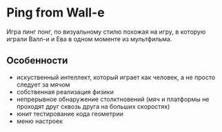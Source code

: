 # Ping from Wall-e

Игра пинг понг, по визуальному стилю похожая на игру, в которую играли Валл-и и Ева в одном моменте из мультфильма. 

## Особенности 
- искуственный интеллект, который играет как человек, а не просто следует за мячом 
- собственная реализация физики 
- непрерывное обнаружение столктновений (мяч и платформы не проходят друг сквозь друга на больших скоростях) 
- юнит тестирование кода геометрии 
- меню настроек 
